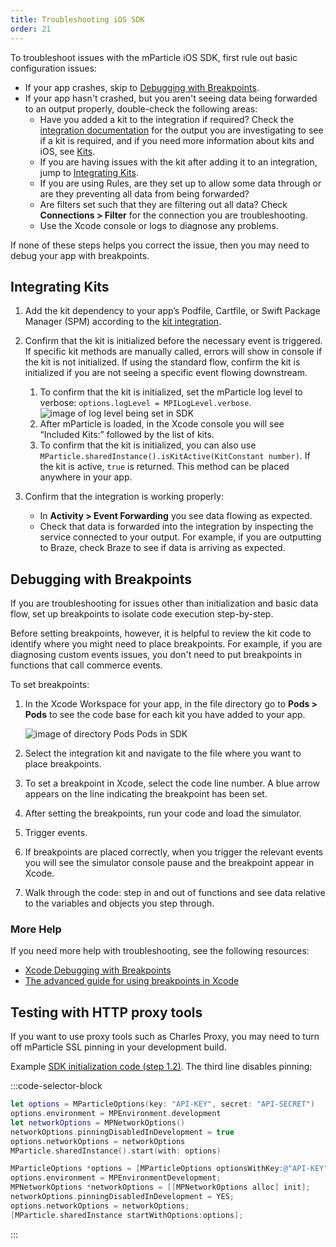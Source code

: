 ```yaml
---
title: Troubleshooting iOS SDK
order: 21
---
```


To troubleshoot issues with the mParticle iOS SDK, first rule out basic configuration issues:

* If your app crashes, skip to [Debugging with Breakpoints](#debugging-with-breakpoints).
* If your app hasn't crashed, but you aren't seeing data being forwarded to an output properly, double-check the following areas:
  * Have you added a kit to the integration if required? Check the [integration documentation](/integrations) for the output you are investigating to see if a kit is required, and if you need more information about kits and iOS, see [Kits](/developers/sdk/ios/kits/). 
  * If you are having issues with the kit after adding it to an integration, jump to [Integrating Kits](#integrating-kits).
  * If you are using Rules, are they set up to allow some data through or are they preventing all data from being forwarded?
  * Are filters set such that they are filtering out all data? Check **Connections > Filter** for the connection you are troubleshooting.
  * Use the Xcode console or logs to diagnose any problems.

If none of these steps helps you correct the issue, then you may need to debug your app with breakpoints.

## Integrating Kits

1. Add the kit dependency to your app’s Podfile, Cartfile, or Swift Package Manager (SPM) according to the [kit integration](https://github.com/mparticle-integrations).
2. Confirm that the kit is initialized before the necessary event is triggered. If specific kit methods are manually called, errors will show in console if the kit is not initialized. If using the standard flow, confirm the kit is initialized if you are not seeing a specific event flowing downstream.
    1. To confirm that the kit is initialized, set the mParticle log level to verbose:
    `options.logLevel = MPILogLevel.verbose`.
    ![image of log level being set in SDK](/images/sdk/ios-trouble1.png)
    1. After mParticle is loaded, in the Xcode console you will see “Included Kits:” followed by the list of kits.
    2. To confirm that the kit is initialized, you can also use `MParticle.sharedInstance().isKitActive(KitConstant number)`. If the kit is active, `true` is returned. This method can be placed anywhere in your app.

3. Confirm that the integration is working properly:
   * In **Activity > Event Forwarding** you see data flowing as expected. 
   * Check that data is forwarded into the integration by inspecting the service connected to your output. For example, if you are outputting to Braze, check Braze to see if data is arriving as expected.

## Debugging with Breakpoints

If you are troubleshooting for issues other than initialization and basic data flow, set up breakpoints to isolate code execution step-by-step. 

Before setting breakpoints, however, it is helpful to review the kit code to identify where you might need to place breakpoints. For example, if you are diagnosing custom events issues, you don't need to put breakpoints in functions that call commerce events. 

To set breakpoints:

1. In the Xcode Workspace for your app, in the file directory go to **Pods > Pods** to see the code base for each kit you have added to your app.
   
   ![image of directory Pods Pods in SDK](/images/sdk/ios-trouble2.png)
2. Select the integration kit and navigate to the file where you want to place breakpoints.
3. To set a breakpoint in Xcode, select the code line number. A blue arrow appears on the line indicating the breakpoint has been set.
4. After setting the breakpoints, run your code and load the simulator. 
5. Trigger events. 
6. If breakpoints are placed correctly, when you trigger the relevant events you will see the simulator console pause and the breakpoint appear in Xcode.
7. Walk through the code: step in and out of functions and see data relative to the variables and objects you step through. 

### More Help

If you need more help with troubleshooting, see the following resources:

* [Xcode Debugging with Breakpoints](https://medium.com/yay-its-erica/xcode-debugging-with-breakpoints-for-beginners-5b0d0a39d711)
* [The advanced guide for using breakpoints in Xcode](https://www.bugsee.com/blog/advanced-guide-using-breakpoints-xcode/)

## Testing with HTTP proxy tools

If you want to use proxy tools such as Charles Proxy, you may need to turn off mParticle SSL pinning in your development build. 

Example [SDK initialization code (step 1.2)](/developers/tutorials/ios/create-input). The third line disables pinning:

:::code-selector-block
```swift
let options = MParticleOptions(key: "API-KEY", secret: "API-SECRET")
options.environment = MPEnvironment.development
let networkOptions = MPNetworkOptions()
networkOptions.pinningDisabledInDevelopment = true
options.networkOptions = networkOptions
MParticle.sharedInstance().start(with: options)
```
```objectivec
MParticleOptions *options = [MParticleOptions optionsWithKey:@"API-KEY" secret:@"API-SECRET"];
options.environment = MPEnvironmentDevelopment;
MPNetworkOptions *networkOptions = [[MPNetworkOptions alloc] init];
networkOptions.pinningDisabledInDevelopment = YES;
options.networkOptions = networkOptions;
[MParticle.sharedInstance startWithOptions:options];
```
:::
